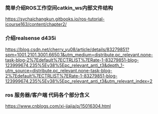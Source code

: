 ### 简单介绍ROS工作空间catkin_ws内部文件结构
https://sychaichangkun.gitbooks.io/ros-tutorial-icourse163/content/chapter2/

### 介绍realsense d435i
https://blog.csdn.net/cherry_yu08/article/details/83279851?spm=1001.2101.3001.6650.1&utm_medium=distribute.pc_relevant.none-task-blog-2%7Edefault%7ECTRLIST%7ERate-1-83279851-blog-123999674.235%5Ev38%5Epc_relevant_anti_t3&depth_1-utm_source=distribute.pc_relevant.none-task-blog-2%7Edefault%7ECTRLIST%7ERate-1-83279851-blog-123999674.235%5Ev38%5Epc_relevant_anti_t3&utm_relevant_index=2

### ros 服务器/客户端 代码各个部分含义
https://www.cnblogs.com/xi-jiajia/p/15016304.html
